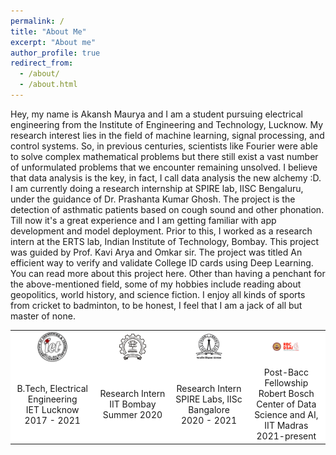 ```yaml
---
permalink: /
title: "About Me"
excerpt: "About me"
author_profile: true
redirect_from: 
  - /about/
  - /about.html
---
```


Hey, my name is Akansh Maurya and I am a student pursuing electrical engineering from the Institute of Engineering and Technology, Lucknow. My research interest lies in the field of machine learning, signal processing, and control systems. So, in previous centuries, scientists like Fourier were able to solve complex mathematical problems but there still exist a vast number of unformulated problems that we encounter remaining unsolved. I believe that data analysis is the key, in fact, I call data analysis the new alchemy :D. I am currently doing a research internship at SPIRE lab, IISC Bengaluru, under the guidance of Dr. Prashanta Kumar Ghosh. The project is the detection of asthmatic patients based on cough sound and other phonation. Till now it's a great experience and I am getting familiar with app development and model deployment. Prior to this, I worked as a research intern at the ERTS lab, Indian Institute of Technology, Bombay. This project was guided by Prof. Kavi Arya and Omkar sir. The project was titled An efficient way to verify and validate College ID cards using Deep Learning. You can read more about this project here. Other than having a penchant for the above-mentioned field, some of my hobbies include reading about geopolitics, world history, and science fiction. I enjoy all kinds of sports from cricket to badminton, to be honest, I feel that I am a jack of all but master of none.

<div class = "row">
 
  <table class = 'about-edu'>

<tr>
  
  
  <td align="center" width="16%" style = "vertical-align: middle; background-color: rgba(255, 255, 255, 1)">
    <a href="https://www.ietlucknow.ac.in/"><img src = "images/iet_logo.png" width="40%"></a>
  </td>
  
  <td align="center" width="16%" style = "vertical-align: middle; background-color: rgba(255, 255, 255, 1)">
    <a href="https://www.iitb.ac.in/"><img src = "images/iit_logo.png" width="40%"></a>
  </td>
  
  <td align="center" width="16%" style = "vertical-align: middle; background-color: rgba(255, 255, 255, 1)">
    <a href="https://spire.ee.iisc.ac.in/"><img src = "images/iisc_logo.jpg" width="40%"></a>
  </td>
  
  <td align="center" width="16%" style = "vertical-align: middle; background-color: rgba(255, 255, 255, 1)">
    <a href="https://rbcdsai.iitm.ac.in/"><img src = "images/rbcdsai_logo.jpg" width="40%"></a>
  </td>  
  
</tr>

  <td align="center" style = "vertical-align: middle; background-color: rgba(255, 255, 255, 1)">B.Tech, Electrical Engineering<br>IET Lucknow<br>2017 - 2021</td>

  <td align="center" style = "vertical-align: middle; background-color: rgba(255, 255, 255, 1)">Research Intern<br>IIT Bombay<br>Summer 2020</td>

  <td align="center" style = "vertical-align: middle; background-color: rgba(255, 255, 255, 1)">Research Intern<br>SPIRE Labs, IISc Bangalore<br>2020 - 2021</td>

  <td align="center" style = "vertical-align: middle; background-color: rgba(255, 255, 255, 1)">Post-Bacc Fellowship<br>Robert Bosch Center of Data Science and AI, IIT Madras<br>2021-present</td>

</tr>

  </table>
  
</div>



<!-- <tr>
  
  
  <td align="center" width="16%" style = "vertical-align: middle; background-color: rgba(255, 255, 255, 1)">
    <a href="https://www.ietlucknow.ac.in/"><img src = "images/iet_logo.png" width="40%"></a>
  </td>
  
  <td align="center" width="16%" style = "vertical-align: middle; background-color: rgba(255, 255, 255, 1)">
    <a href="https://www.iitb.ac.in/"><img src = "images/iit_logo.jpg" width="40%"></a>
  </td>
  
  <td align="center" width="16%" style = "vertical-align: middle; background-color: rgba(255, 255, 255, 1)">
    <a href="https://spire.ee.iisc.ac.in/"><img src = "images/iisc_logo.jpg" width="40%"></a>
  </td>
  
  <td align="center" width="16%" style = "vertical-align: middle; background-color: rgba(255, 255, 255, 1)">
    <a href="https://rbcdsai.iitm.ac.in/"><img src = "/img/uqtr.jpg" width="40%"></a>
  </td>
  
  </tr> -->